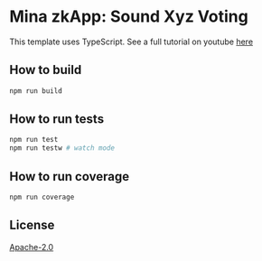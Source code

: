 # Mina zkApp: Sound Xyz Voting

This template uses TypeScript.
See a full tutorial on youtube [here](https://youtu.be/LGuWGZU5AkY)

## How to build

```sh
npm run build
```

## How to run tests

```sh
npm run test
npm run testw # watch mode
```

## How to run coverage

```sh
npm run coverage
```

## License

[Apache-2.0](LICENSE)
